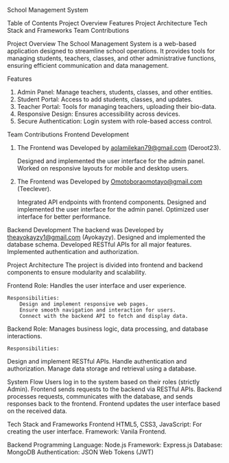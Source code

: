 School Management System

Table of Contents
    Project Overview
    Features
    Project Architecture
    Tech Stack and Frameworks
    Team Contributions
    

Project Overview
The School Management System is a web-based application designed to streamline school operations. It provides tools for managing students, teachers, classes, and other administrative functions, ensuring efficient communication and data management.

Features
1. Admin Panel: Manage teachers, students, classes, and other entities.
2. Student Portal: Access to add students, classes, and updates.
3. Teacher Portal: Tools for managing teachers, uploading their bio-data.
3. Responsive Design: Ensures accessibility across devices.
4. Secure Authentication: Login system with role-based access control.

Team Contributions
Frontend Development
1. The Frontend was Developed by aolamilekan79@gmail.com (Deroot23).

    Designed and implemented the user interface for the admin panel.
    Worked on responsive layouts for mobile and desktop users.

2. The Frontend was Developed by Omotoboraomotayo@gmail.com (Teeclever).

    Integrated API endpoints with frontend components.
    Designed and implemented the user interface for the admin panel.
    Optimized user interface for better performance.

Backend Development
    The backend was Developed by theayokayzy1@gmail.com (Ayokayzy).
    Designed and implemented the database schema.
    Developed RESTful APIs for all major features.
    Implemented authentication and authorization.

Project Architecture
The project is divided into frontend and backend components to ensure modularity and scalability.

Frontend
    Role: Handles the user interface and user experience.
    
    Responsibilities:
        Design and implement responsive web pages.
        Ensure smooth navigation and interaction for users.
        Connect with the backend API to fetch and display data.

Backend
    Role: Manages business logic, data processing, and database interactions.

    Responsibilities:
Design and implement RESTful APIs.
Handle authentication and authorization.
Manage data storage and retrieval using a database.

System Flow
Users log in to the system based on their roles (strictly Admin).
Frontend sends requests to the backend via RESTful APIs.
Backend processes requests, communicates with the database, and sends responses back to the frontend.
Frontend updates the user interface based on the received data.

Tech Stack and Frameworks
Frontend
HTML5, CSS3, JavaScript: For creating the user interface.
Framework: Vanila Frontend.

Backend
Programming Language: Node.js
Framework: Express.js
Database: MongoDB 
Authentication: JSON Web Tokens (JWT)
